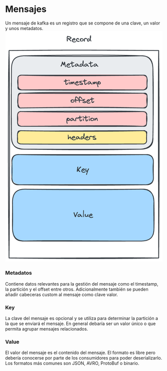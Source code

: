 # Mensajes
Un mensaje de kafka es un registro que se compone de una clave, un valor y unos metadatos.
<img style="width: 400pt" src="static/kafka-record.png">

### Metadatos
Contiene datos relevantes para la gestión del mensaje como el timestamp, la partición y el offset entre otros. Adicionalmente también se pueden añadir cabeceras custom al mensaje como clave valor.

### Key
La clave del mensaje es opcional y se utiliza para determinar la partición a la que se enviará el mensaje. En general debaría ser un valor único o que permita agrupar mensajes relacionados.

### Value
El valor del mensaje es el contenido del mensaje. El formato es libre pero debería conocerse por parte de los consumidores para poder deserializarlo. Los formatos más comunes son JSON, AVRO, ProtoBuf o binario.